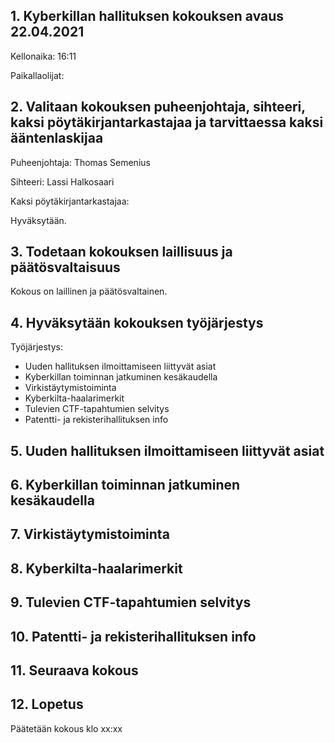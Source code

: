 ## 1. Kyberkillan hallituksen kokouksen avaus 22.04.2021

Kellonaika: 16:11

Paikallaolijat: 

                
                
## 2. Valitaan kokouksen puheenjohtaja, sihteeri, kaksi pöytäkirjantarkastajaa ja tarvittaessa kaksi ääntenlaskijaa

Puheenjohtaja: Thomas Semenius

Sihteeri: Lassi Halkosaari

Kaksi pöytäkirjantarkastajaa: 



Hyväksytään.


## 3. Todetaan kokouksen laillisuus ja päätösvaltaisuus

Kokous on laillinen ja päätösvaltainen.


## 4. Hyväksytään kokouksen työjärjestys

Työjärjestys:  

- Uuden hallituksen ilmoittamiseen liittyvät asiat
- Kyberkillan toiminnan jatkuminen kesäkaudella
- Virkistäytymistoiminta
- Kyberkilta-haalarimerkit
- Tulevien CTF-tapahtumien selvitys
- Patentti- ja rekisterihallituksen info



## 5. Uuden hallituksen ilmoittamiseen liittyvät asiat


## 6. Kyberkillan toiminnan jatkuminen kesäkaudella


## 7. Virkistäytymistoiminta


## 8. Kyberkilta-haalarimerkit


## 9. Tulevien CTF-tapahtumien selvitys


## 10. Patentti- ja rekisterihallituksen info


## 11. Seuraava kokous


## 12. Lopetus


Päätetään kokous klo xx:xx
